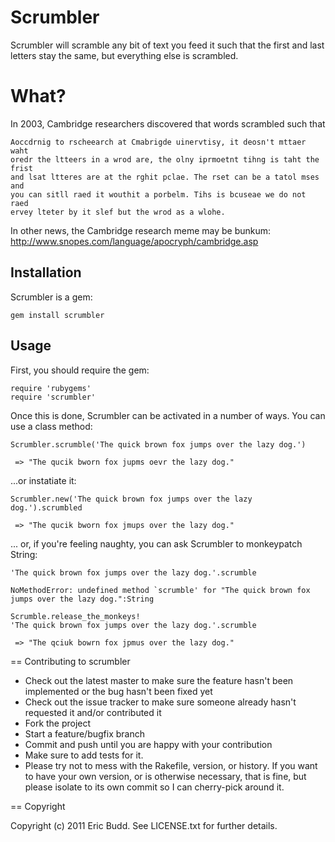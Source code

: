 Scrumbler
=========

Scrumbler will scramble any bit of text you feed it such that the first and last letters stay the same, but everything else is scrambled.

What?
=====

In 2003, Cambridge researchers discovered that words scrambled such that

    Aoccdrnig to rscheearch at Cmabrigde uinervtisy, it deosn't mttaer waht
    oredr the ltteers in a wrod are, the olny iprmoetnt tihng is taht the frist
    and lsat ltteres are at the rghit pclae. The rset can be a tatol mses and
    you can sitll raed it wouthit a porbelm. Tihs is bcuseae we do not raed
    ervey lteter by it slef but the wrod as a wlohe.

In other news, the Cambridge research meme may be bunkum: http://www.snopes.com/language/apocryph/cambridge.asp

Installation
------------

Scrumbler is a gem:

    gem install scrumbler

Usage
-----

First, you should require the gem:

    require 'rubygems'
    require 'scrumbler'

Once this is done, Scrumbler can be activated in a number of ways.  You can use a class method:

    Scrumbler.scrumble('The quick brown fox jumps over the lazy dog.')

     => "The qucik bworn fox jupms oevr the lazy dog."

...or instatiate it:

    Scrumbler.new('The quick brown fox jumps over the lazy dog.').scrumbled

     => "The qucik bworn fox jmups over the lazy dog."

... or, if you're feeling naughty, you can ask Scrumbler to monkeypatch String:

    'The quick brown fox jumps over the lazy dog.'.scrumble

    NoMethodError: undefined method `scrumble' for "The quick brown fox jumps over the lazy dog.":String

    Scrumble.release_the_monkeys!
    'The quick brown fox jumps over the lazy dog.'.scrumble

     => "The qciuk bowrn fox jpmus over the lazy dog." 

== Contributing to scrumbler
 
* Check out the latest master to make sure the feature hasn't been implemented or the bug hasn't been fixed yet
* Check out the issue tracker to make sure someone already hasn't requested it and/or contributed it
* Fork the project
* Start a feature/bugfix branch
* Commit and push until you are happy with your contribution
* Make sure to add tests for it.
* Please try not to mess with the Rakefile, version, or history. If you want to have your own version, or is otherwise necessary, that is fine, but please isolate to its own commit so I can cherry-pick around it.

== Copyright

Copyright (c) 2011 Eric Budd. See LICENSE.txt for further details.


